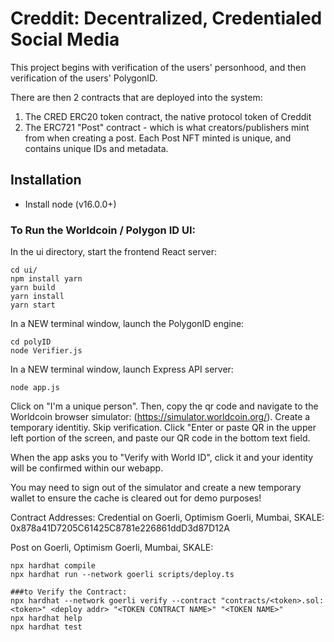 # Creddit: Decentralized, Credentialed Social Media 

This project begins with verification of the users' personhood, and then verification of the users' PolygonID.

There are then 2 contracts that are deployed into the system: 
1. The CRED ERC20 token contract, the native protocol token of Creddit
2. The ERC721 "Post" contract - which is what creators/publishers mint from when creating a post. Each Post NFT minted is unique, and contains unique IDs and metadata.

## Installation 
- Install node (v16.0.0+)
### To Run the Worldcoin / Polygon ID UI:
In the ui directory, start the frontend React server:
```
cd ui/ 
npm install yarn
yarn build
yarn install
yarn start
```
In a NEW terminal window, launch the PolygonID engine:
```
cd polyID
node Verifier.js
```
In a NEW terminal window, launch Express API server:
```
node app.js
```

Click on "I'm a unique person". 
Then, copy the qr code and navigate to the Worldcoin browser simulator:
(https://simulator.worldcoin.org/). Create a temporary identitiy. Skip verification. Click "Enter or paste QR in the upper left portion of the screen, and paste our QR code in the bottom text field.

When the app asks you to "Verify with World ID", click it and your identity will be confirmed within our webapp.

You may need to sign out of the simulator and create a new temporary wallet to ensure the cache is cleared out for demo purposes!

Contract Addresses:
Credential on Goerli, Optimism Goerli, Mumbai, SKALE: 
0x878a41D7205C61425C8781e226861ddD3d87D12A

Post on Goerli, Optimism Goerli, Mumbai, SKALE:


```shell
npx hardhat compile
npx hardhat run --network goerli scripts/deploy.ts

###to Verify the Contract:
npx hardhat --network goerli verify --contract "contracts/<token>.sol:<token>" <deploy addr> "<TOKEN CONTRACT NAME>" "<TOKEN NAME>"
npx hardhat help
npx hardhat test


```
